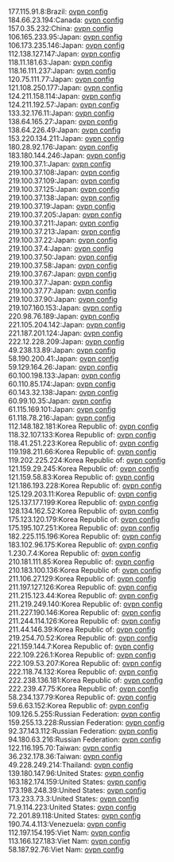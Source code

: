 177.115.91.8:Brazil: [ovpn config](vpn/177_115_91_8.ovpn)  
184.66.23.194:Canada: [ovpn config](vpn/184_66_23_194.ovpn)  
157.0.35.232:China: [ovpn config](vpn/157_0_35_232.ovpn)  
106.165.233.95:Japan: [ovpn config](vpn/106_165_233_95.ovpn)  
106.173.235.146:Japan: [ovpn config](vpn/106_173_235_146.ovpn)  
112.138.127.147:Japan: [ovpn config](vpn/112_138_127_147.ovpn)  
118.11.181.63:Japan: [ovpn config](vpn/118_11_181_63.ovpn)  
118.16.111.237:Japan: [ovpn config](vpn/118_16_111_237.ovpn)  
120.75.111.77:Japan: [ovpn config](vpn/120_75_111_77.ovpn)  
121.108.250.177:Japan: [ovpn config](vpn/121_108_250_177.ovpn)  
124.211.158.114:Japan: [ovpn config](vpn/124_211_158_114.ovpn)  
124.211.192.57:Japan: [ovpn config](vpn/124_211_192_57.ovpn)  
133.32.176.11:Japan: [ovpn config](vpn/133_32_176_11.ovpn)  
138.64.165.27:Japan: [ovpn config](vpn/138_64_165_27.ovpn)  
138.64.226.49:Japan: [ovpn config](vpn/138_64_226_49.ovpn)  
153.220.134.211:Japan: [ovpn config](vpn/153_220_134_211.ovpn)  
180.28.92.176:Japan: [ovpn config](vpn/180_28_92_176.ovpn)  
183.180.144.246:Japan: [ovpn config](vpn/183_180_144_246.ovpn)  
219.100.37.1:Japan: [ovpn config](vpn/219_100_37_1.ovpn)  
219.100.37.108:Japan: [ovpn config](vpn/219_100_37_108.ovpn)  
219.100.37.109:Japan: [ovpn config](vpn/219_100_37_109.ovpn)  
219.100.37.125:Japan: [ovpn config](vpn/219_100_37_125.ovpn)  
219.100.37.138:Japan: [ovpn config](vpn/219_100_37_138.ovpn)  
219.100.37.19:Japan: [ovpn config](vpn/219_100_37_19.ovpn)  
219.100.37.205:Japan: [ovpn config](vpn/219_100_37_205.ovpn)  
219.100.37.211:Japan: [ovpn config](vpn/219_100_37_211.ovpn)  
219.100.37.213:Japan: [ovpn config](vpn/219_100_37_213.ovpn)  
219.100.37.22:Japan: [ovpn config](vpn/219_100_37_22.ovpn)  
219.100.37.4:Japan: [ovpn config](vpn/219_100_37_4.ovpn)  
219.100.37.50:Japan: [ovpn config](vpn/219_100_37_50.ovpn)  
219.100.37.58:Japan: [ovpn config](vpn/219_100_37_58.ovpn)  
219.100.37.67:Japan: [ovpn config](vpn/219_100_37_67.ovpn)  
219.100.37.7:Japan: [ovpn config](vpn/219_100_37_7.ovpn)  
219.100.37.77:Japan: [ovpn config](vpn/219_100_37_77.ovpn)  
219.100.37.90:Japan: [ovpn config](vpn/219_100_37_90.ovpn)  
219.107.160.153:Japan: [ovpn config](vpn/219_107_160_153.ovpn)  
220.98.76.189:Japan: [ovpn config](vpn/220_98_76_189.ovpn)  
221.105.204.142:Japan: [ovpn config](vpn/221_105_204_142.ovpn)  
221.187.201.124:Japan: [ovpn config](vpn/221_187_201_124.ovpn)  
222.12.228.209:Japan: [ovpn config](vpn/222_12_228_209.ovpn)  
49.238.13.89:Japan: [ovpn config](vpn/49_238_13_89.ovpn)  
58.190.200.41:Japan: [ovpn config](vpn/58_190_200_41.ovpn)  
59.129.164.26:Japan: [ovpn config](vpn/59_129_164_26.ovpn)  
60.100.198.133:Japan: [ovpn config](vpn/60_100_198_133.ovpn)  
60.110.85.174:Japan: [ovpn config](vpn/60_110_85_174.ovpn)  
60.143.32.138:Japan: [ovpn config](vpn/60_143_32_138.ovpn)  
60.99.10.35:Japan: [ovpn config](vpn/60_99_10_35.ovpn)  
61.115.169.101:Japan: [ovpn config](vpn/61_115_169_101.ovpn)  
61.118.78.216:Japan: [ovpn config](vpn/61_118_78_216.ovpn)  
112.148.182.181:Korea Republic of: [ovpn config](vpn/112_148_182_181.ovpn)  
118.32.107.133:Korea Republic of: [ovpn config](vpn/118_32_107_133.ovpn)  
118.41.251.223:Korea Republic of: [ovpn config](vpn/118_41_251_223.ovpn)  
119.198.211.66:Korea Republic of: [ovpn config](vpn/119_198_211_66.ovpn)  
119.202.225.224:Korea Republic of: [ovpn config](vpn/119_202_225_224.ovpn)  
121.159.29.245:Korea Republic of: [ovpn config](vpn/121_159_29_245.ovpn)  
121.159.58.83:Korea Republic of: [ovpn config](vpn/121_159_58_83.ovpn)  
121.186.193.228:Korea Republic of: [ovpn config](vpn/121_186_193_228.ovpn)  
125.129.203.11:Korea Republic of: [ovpn config](vpn/125_129_203_11.ovpn)  
125.137.177.199:Korea Republic of: [ovpn config](vpn/125_137_177_199.ovpn)  
128.134.162.52:Korea Republic of: [ovpn config](vpn/128_134_162_52.ovpn)  
175.123.120.179:Korea Republic of: [ovpn config](vpn/175_123_120_179.ovpn)  
175.195.107.251:Korea Republic of: [ovpn config](vpn/175_195_107_251.ovpn)  
182.225.115.196:Korea Republic of: [ovpn config](vpn/182_225_115_196.ovpn)  
183.102.96.175:Korea Republic of: [ovpn config](vpn/183_102_96_175.ovpn)  
1.230.7.4:Korea Republic of: [ovpn config](vpn/1_230_7_4.ovpn)  
210.181.111.85:Korea Republic of: [ovpn config](vpn/210_181_111_85.ovpn)  
210.183.100.136:Korea Republic of: [ovpn config](vpn/210_183_100_136.ovpn)  
211.106.27.129:Korea Republic of: [ovpn config](vpn/211_106_27_129.ovpn)  
211.197.127.126:Korea Republic of: [ovpn config](vpn/211_197_127_126.ovpn)  
211.215.123.44:Korea Republic of: [ovpn config](vpn/211_215_123_44.ovpn)  
211.219.249.140:Korea Republic of: [ovpn config](vpn/211_219_249_140.ovpn)  
211.227.190.146:Korea Republic of: [ovpn config](vpn/211_227_190_146.ovpn)  
211.244.114.126:Korea Republic of: [ovpn config](vpn/211_244_114_126.ovpn)  
211.44.146.39:Korea Republic of: [ovpn config](vpn/211_44_146_39.ovpn)  
219.254.70.52:Korea Republic of: [ovpn config](vpn/219_254_70_52.ovpn)  
221.159.144.7:Korea Republic of: [ovpn config](vpn/221_159_144_7.ovpn)  
222.109.226.1:Korea Republic of: [ovpn config](vpn/222_109_226_1.ovpn)  
222.109.53.207:Korea Republic of: [ovpn config](vpn/222_109_53_207.ovpn)  
222.118.74.132:Korea Republic of: [ovpn config](vpn/222_118_74_132.ovpn)  
222.238.136.181:Korea Republic of: [ovpn config](vpn/222_238_136_181.ovpn)  
222.239.47.75:Korea Republic of: [ovpn config](vpn/222_239_47_75.ovpn)  
58.234.137.79:Korea Republic of: [ovpn config](vpn/58_234_137_79.ovpn)  
59.6.63.152:Korea Republic of: [ovpn config](vpn/59_6_63_152.ovpn)  
109.126.5.255:Russian Federation: [ovpn config](vpn/109_126_5_255.ovpn)  
159.255.13.228:Russian Federation: [ovpn config](vpn/159_255_13_228.ovpn)  
92.37.143.112:Russian Federation: [ovpn config](vpn/92_37_143_112.ovpn)  
94.180.63.216:Russian Federation: [ovpn config](vpn/94_180_63_216.ovpn)  
122.116.195.70:Taiwan: [ovpn config](vpn/122_116_195_70.ovpn)  
36.232.178.36:Taiwan: [ovpn config](vpn/36_232_178_36.ovpn)  
49.228.249.214:Thailand: [ovpn config](vpn/49_228_249_214.ovpn)  
139.180.147.96:United States: [ovpn config](vpn/139_180_147_96.ovpn)  
163.182.174.159:United States: [ovpn config](vpn/163_182_174_159.ovpn)  
173.198.248.39:United States: [ovpn config](vpn/173_198_248_39.ovpn)  
173.233.73.3:United States: [ovpn config](vpn/173_233_73_3.ovpn)  
71.9.114.223:United States: [ovpn config](vpn/71_9_114_223.ovpn)  
72.201.89.118:United States: [ovpn config](vpn/72_201_89_118.ovpn)  
190.74.4.113:Venezuela: [ovpn config](vpn/190_74_4_113.ovpn)  
112.197.154.195:Viet Nam: [ovpn config](vpn/112_197_154_195.ovpn)  
113.166.127.183:Viet Nam: [ovpn config](vpn/113_166_127_183.ovpn)  
58.187.92.76:Viet Nam: [ovpn config](vpn/58_187_92_76.ovpn)  
